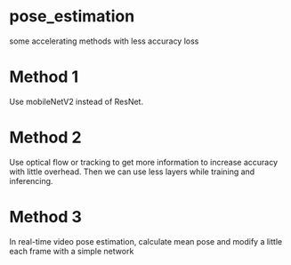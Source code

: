 # pose_estimation
some accelerating methods with less accuracy loss

# Method 1
Use mobileNetV2 instead of ResNet. 

# Method 2
Use optical flow or tracking to get more information to increase accuracy with little overhead. Then we can use less layers while training and inferencing.

# Method 3
In real-time video pose estimation, calculate mean pose and modify a little each frame with a simple network
